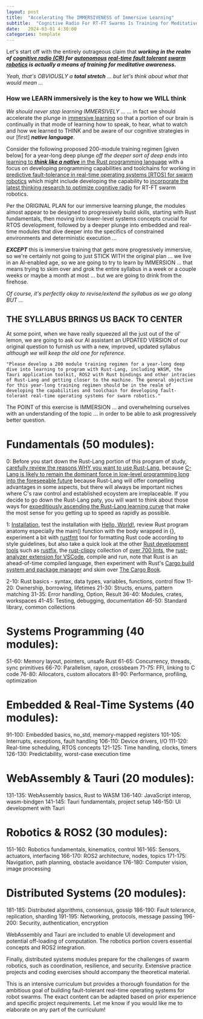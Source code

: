 ```yaml
---
layout: post
title:  "Accelerating The IMMERSIVENESS of Immersive Learning"
subtitle:  "Cognitive Radio For RT-FT Swarms Is Training for Meditative Awareness"
date:   2024-03-01 4:30:00
categories: template
---
```


Let's start off with the entirely outrageous claim that ***working in the realm of [cognitive radio (CR)](https://en.wikipedia.org/wiki/Cognitive_radio) for [autonomous](https://en.wikipedia.org/wiki/Autonomous_robot) [real-time](https://en.wikipedia.org/wiki/Real-time_computing) [fault tolerant](https://en.wikipedia.org/wiki/Fault_tolerance) [swarm robotics](https://en.wikipedia.org/wiki/Swarm_robotics) is actually a means of training for meditative awareness.***  

*Yeah, that's OBVIOUSLY a* ***total stretch*** *... but let's think about what that would mean ...*  

### How we LEARN immersively is the key to how we WILL think

*We should never stop learning IMMERSIVELY ...* ... in fact we should accelerate the plunge in [immersive learning](https://en.wikipedia.org/wiki/Immersive_learning) so that a portion of our brain is continually in that mode of learning how to speak, to hear, what to watch and how we learned to THINK and be aware of our cognitive strategies in our [first] ***native language***.

Consider the following proposed 200-module training regimen [given below] for a year-long deep plunge *off the deeper sort of deep ends* into [learning to ***think like a native*** in the Rust programming language](https://doc.rust-lang.org/book/) with a focus on developing programming capabilities and toolchains for working in [predictive fault-tolerance in real-time operating systems [RTOS] for swarm robotics](https://arxiv.org/pdf/2309.09309.pdf) which might include developing the capability to [incorporate the latest thinking research to optimize cognitive radio](https://arxiv.org/search/?query=%22cognitive+radio%22&searchtype=all&source=header) for RT-FT swarm robotics.

Per the ORIGINAL PLAN for our immersive learning plunge, the modules almost appear to be designed to progressively build skills, starting with Rust fundamentals, then moving into lower-level systems concepts crucial for RTOS development, followed by a deeper plunge into embedded and real-time modules that dive deeper into the specifics of constrained environments and deterministic execution ...

***EXCEPT*** this is immersive training that gets more progressively immersive, so we're certainly not going to just STICK WITH the original plan ... we live in an AI-enabled age, so we are going to try to learn by IMMERSION ... that means trying to skim over and grok the entire syllabus in a week or a couple weeks or maybe a month at most ... but we are going to drink from the firehose.

*Of course, it's perfectly okay to revise/extend the syllabus as we go along BUT ...*

## THE SYLLABUS BRINGS US BACK TO CENTER

At some point, when we have really squeezed all the just out of the ol' lemon, we are going to ask our AI assistant an UPDATED VERSION of our original question to furnish us with a new, improved, updated syllabus *although we will keep the old one for reference*.

    "Please develop a 200 module training regimen for a year-long deep dive into learning to program with Rust-Lang, including WASM, the Tauri application toolkit, ROS2 with Rust bindings and other intracies of Rust-Lang and getting closer to the machine. The general objective for this year-long training regimen should be in the realm of developing the capabilities and toolchain for developing fault-tolerant real-time operating systems for swarm robotics."

The POINT of this exercise is IMMERSION ... and overwhelming ourselves with an understanding of the topic ... in order to be able to ask progressively better question.

# Fundamentals (50 modules):

0: Before you start down the Rust-Lang portion of this program of study, [carefully review the reasons WHY you want to use Rust-Lang](https://g.co/gemini/share/539967298e84), because [C-Lang is likely to remain the dominant force in low-level programming long into the foreseeable future](https://g.co/gemini/share/87dc72e2cb30) because Rust-Lang will offer compelling advantages in some aspects, but there will always be important niches where C's raw control and established ecoystem are irreplaceable. If you decide to go down the Rust-Lang paty, you will want to think about those ways for [expeditiously ascending the Rust-Lang learning curve](https://g.co/gemini/share/3c9d44a968dc) that make the most sense for you getting up to speed as rapidly as possible.

1: [Installation](https://doc.rust-lang.org/book/ch01-01-installation.html), test the installation with [Hello, World!](https://doc.rust-lang.org/book/ch01-02-hello-world.html), review Rust program anatomy especially the main() function with the body wrapped in {}, experiment a bit with [rustfmt](https://github.com/rust-lang/rustfmt) tool for formatting Rust code according to style guidelines, but also take a quick look at the other [Rust development tools](https://doc.rust-lang.org/book/appendix-04-useful-development-tools.html) such as [rustfix](https://doc.rust-lang.org/book/appendix-04-useful-development-tools.html#fix-your-code-with-rustfix), the [rust-clippy](https://doc.rust-lang.org/clippy/) collection of [over 700 lints](https://rust-lang.github.io/rust-clippy/master/index.html), the [rust-analyzer extension for VSCode](https://marketplace.visualstudio.com/items?itemName=rust-lang.rust-analyzer), compile and run, note that Rust is an ahead-of-time compiled language, then experiment with Rust's [Cargo build system and package manager](https://doc.rust-lang.org/book/ch01-03-hello-cargo.html) and skim over [The Cargo Book](https://doc.rust-lang.org/cargo/). 

2-10: Rust basics - syntax, data types, variables, functions, control flow 
11-20: Ownership, borrowing, lifetimes 
21-30: Structs, enums, pattern matching
31-35: Error handling, Option, Result 
36-40: Modules, crates, workspaces
41-45: Testing, debugging, documentation
46-50: Standard library, common collections

# Systems Programming (40 modules):
51-60: Memory layout, pointers, unsafe Rust
61-65: Concurrency, threads, sync primitives 
66-70: Parallelism, rayon, crossbeam
71-75: FFI, linking to C code
76-80: Allocators, custom allocators
81-90: Performance, profiling, optimization 

# Embedded & Real-Time Systems (40 modules):
91-100: Embedded basics, no_std, memory-mapped registers
101-105: Interrupts, exceptions, fault handling
106-110: Device drivers, I/O 
111-120: Real-time scheduling, RTOS concepts
121-125: Time handling, clocks, timers
126-130: Predictability, worst-case execution time

# WebAssembly & Tauri (20 modules): 
131-135: WebAssembly basics, Rust to WASM
136-140: JavaScript interop, wasm-bindgen
141-145: Tauri fundamentals, project setup
146-150: UI development with Tauri

# Robotics & ROS2 (30 modules):
151-160: Robotics fundamentals, kinematics, control
161-165: Sensors, actuators, interfacing
166-170: ROS2 architecture, nodes, topics
171-175: Navigation, path planning, obstacle avoidance 
176-180: Computer vision, image processing

# Distributed Systems (20 modules):
181-185: Distributed algorithms, consensus, gossip
186-190: Fault tolerance, replication, sharding
191-195: Networking, protocols, message passing
196-200: Security, authentication, encryption



WebAssembly and Tauri are included to enable UI development and potential off-loading of computation. The robotics portion covers essential concepts and ROS2 integration.

Finally, distributed systems modules prepare for the challenges of swarm robotics, such as coordination, resilience, and security. Extensive practice projects and coding exercises should accompany the theoretical material.

This is an intensive curriculum but provides a thorough foundation for the ambitious goal of building fault-tolerant real-time operating systems for robot swarms. The exact content can be adapted based on prior experience and specific project requirements. Let me know if you would like me to elaborate on any part of the curriculum!